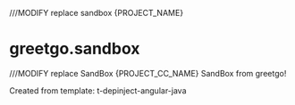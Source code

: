 ///MODIFY replace sandbox {PROJECT_NAME}
# greetgo.sandbox

///MODIFY replace SandBox {PROJECT_CC_NAME}
SandBox from greetgo!

Created from template: t-depinject-angular-java
